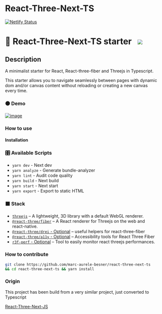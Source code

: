 # React-Three-Next-TS

[![Netlify Status](https://api.netlify.com/api/v1/badges/010e8864-fbd4-43ab-ad70-0435a892b4a1/deploy-status)](https://app.netlify.com/sites/react-three-next-ts/deploys)

# :japanese_castle: React-Three-Next-TS starter&nbsp;&nbsp;&nbsp;<a href="https://app.netlify.com/start/deploy?repository=https://github.com/marc-aurele-besner/react-three-next-ts&stack=fauna"><img src="https://www.netlify.com/img/deploy/button.svg"></a>

## Description

A minimalist starter for React, React-three-fiber and Threejs in Typescript.

This starter allows you to navigate seamlessly between pages with dynamic dom and/or canvas content without reloading or creating a new canvas every time.

### ⚫ Demo

[![image](https://user-images.githubusercontent.com/2223602/192515587-eac9e26b-d691-4496-a614-85729764b6b0.jpg)](https://react-three-next.vercel.app/)

### How to use

#### Installation

### :control_knobs: Available Scripts

- `yarn dev` - Next dev
- `yarn analyze` - Generate bundle-analyzer
- `yarn lint` - Audit code quality
- `yarn build` - Next build
- `yarn start` - Next start
- `yarn export` - Export to static HTML

### ⬛ Stack

- [`threejs`](https://github.com/mrdoob/three.js/) &ndash; A lightweight, 3D library with a default WebGL renderer.
- [`@react-three/fiber`](https://github.com/pmndrs/react-three-fiber) &ndash; A React renderer for Threejs on the web and react-native.
- [`@react-three/drei` - Optional](https://github.com/pmndrs/drei) &ndash; useful helpers for react-three-fiber
- [`@react-three/a11y` - Optional](https://github.com/pmndrs/react-three-a11y/) &ndash; Accessibility tools for React Three Fiber
- [`r3f-perf` - Optional](https://github.com/RenaudRohlinger/r3f-perf) &ndash; Tool to easily monitor react threejs performances.

### How to contribute

```bash
git clone https://github.com/marc-aurele-besner/react-three-next-ts
&& cd react-three-next-ts && yarn install
```

### Origin

This project has been build from a very similar project, just converted to Typescript

[React-Three-Next-JS](https://github.com/pmndrs/react-three-next)
